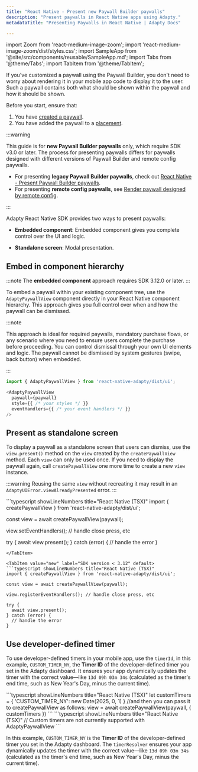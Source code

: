 ```yaml
---
title: "React Native - Present new Paywall Builder paywalls"
description: "Present paywalls in React Native apps using Adapty."
metadataTitle: "Presenting Paywalls in React Native | Adapty Docs"

---
```


import Zoom from 'react-medium-image-zoom';
import 'react-medium-image-zoom/dist/styles.css';
import SampleApp from '@site/src/components/reusable/SampleApp.md';
import Tabs from '@theme/Tabs';
import TabItem from '@theme/TabItem';

If you've customized a paywall using the Paywall Builder, you don't need to worry about rendering it in your mobile app code to display it to the user. Such a paywall contains both what should be shown within the paywall and how it should be shown.

Before you start, ensure that:

1. You have [created a paywall](create-paywall.md).
2. You have added the paywall to a [placement](placements.md).

:::warning

This guide is for **new Paywall Builder paywalls** only, which require SDK v3.0 or later. The process for presenting paywalls differs for paywalls designed with different versions of Paywall Builder and remote config paywalls.

- For presenting **legacy Paywall Builder paywalls**, check out [React Native - Present Paywall Builder paywalls](react-native-present-paywalls-legacy).
- For presenting **remote config paywalls**, see [Render paywall designed by remote config](present-remote-config-paywalls).

:::

Adapty React Native SDK provides two ways to present paywalls:

- **Embedded component**: Embedded component gives you complete control over the UI and logic. 

- **Standalone screen**: Modal presentation.

## Embed in component hierarchy

:::note
The **embedded component** approach requires SDK 3.12.0 or later.
:::


To embed a paywall within your existing component tree, use the `AdaptyPaywallView` component directly in your React Native component hierarchy. This approach gives you full control over when and how the paywall can be dismissed.

:::note

This approach is ideal for required paywalls, mandatory purchase flows, or any scenario where you need to ensure users complete the purchase before proceeding. You can control dismissal through your own UI elements and logic. The paywall cannot be dismissed by system gestures (swipe, back button) when embedded.

:::

```typescript showLineNumbers title="React Native (TSX)"
import { AdaptyPaywallView } from 'react-native-adapty/dist/ui';

<AdaptyPaywallView
  paywall={paywall}
  style={{ /* your styles */ }}
  eventHandlers={{ /* your event handlers */ }}
/>
```

## Present as standalone screen

To display a paywall as a standalone screen that users can dismiss, use the `view.present()` method on the `view` created by the `createPaywallView` method. Each `view` can only be used once. If you need to display the paywall again, call `createPaywallView` one more time to create a new `view` instance.

:::warning
Reusing the same `view` without recreating it may result in an `AdaptyUIError.viewAlreadyPresented` error.
:::

<Tabs groupId="version" queryString>
<TabItem value="new" label="SDK version 3.12 or later" default>
```typescript showLineNumbers title="React Native (TSX)"
import { createPaywallView } from 'react-native-adapty/dist/ui';

const view = await createPaywallView(paywall);

view.setEventHandlers(); // handle close press, etc

try {
  await view.present();
} catch (error) {
  // handle the error
}
```
</TabItem>

<TabItem value="new" label="SDK version < 3.12" default>
```typescript showLineNumbers title="React Native (TSX)"
import { createPaywallView } from 'react-native-adapty/dist/ui';

const view = await createPaywallView(paywall);

view.registerEventHandlers(); // handle close press, etc

try {
  await view.present();
} catch (error) {
  // handle the error
}
```

</TabItem>
</Tabs>


## Use developer-defined timer

To use developer-defined timers in your mobile app, use the `timerId`, in this example, `CUSTOM_TIMER_NY`, the **Timer ID** of the developer-defined timer you set in the Adapty dashboard. It ensures your app dynamically updates the timer with the correct value—like `13d 09h 03m 34s` (calculated as the timer's end time, such as New Year's Day, minus the current time).

<Tabs>
<TabItem value="embed" label="Embedded component">
```typescript showLineNumbers title="React Native (TSX)"
let customTimers = { 'CUSTOM_TIMER_NY': new Date(2025, 0, 1) }
//and then you can pass it to createPaywallView as follows:
view = await createPaywallView(paywall, { customTimers })
```
</TabItem>
<TabItem value="standalone" label="Standalone screen">
```typescript showLineNumbers title="React Native (TSX)"
// Custom timers are not currently supported with AdaptyPaywallView
<AdaptyPaywallView
  paywall={paywall}
  eventHandlers={{
    // ... your event handlers
  }}
  customTimers={{ 'CUSTOM_TIMER_NY': new Date(2025, 0, 1) }}
/>
```
</TabItem>
</Tabs>

In this example, `CUSTOM_TIMER_NY` is the **Timer ID** of the developer-defined timer you set in the Adapty dashboard. The `timerResolver` ensures your app dynamically updates the timer with the correct value—like `13d 09h 03m 34s` (calculated as the timer's end time, such as New Year's Day, minus the current time).